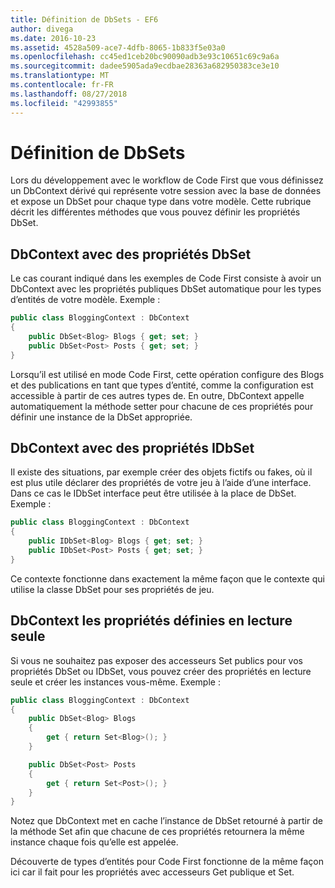 ```yaml
---
title: Définition de DbSets - EF6
author: divega
ms.date: 2016-10-23
ms.assetid: 4528a509-ace7-4dfb-8065-1b833f5e03a0
ms.openlocfilehash: cc45ed1ceb20bc90090adb3e93c10651c69c9a6a
ms.sourcegitcommit: dadee5905ada9ecdbae28363a682950383ce3e10
ms.translationtype: MT
ms.contentlocale: fr-FR
ms.lasthandoff: 08/27/2018
ms.locfileid: "42993855"
---
```

# <a name="defining-dbsets"></a>Définition de DbSets
Lors du développement avec le workflow de Code First que vous définissez un DbContext dérivé qui représente votre session avec la base de données et expose un DbSet pour chaque type dans votre modèle. Cette rubrique décrit les différentes méthodes que vous pouvez définir les propriétés DbSet.  

## <a name="dbcontext-with-dbset-properties"></a>DbContext avec des propriétés DbSet  

Le cas courant indiqué dans les exemples de Code First consiste à avoir un DbContext avec les propriétés publiques DbSet automatique pour les types d’entités de votre modèle. Exemple :  

``` csharp
public class BloggingContext : DbContext
{
    public DbSet<Blog> Blogs { get; set; }
    public DbSet<Post> Posts { get; set; }
}
```  

Lorsqu’il est utilisé en mode Code First, cette opération configure des Blogs et des publications en tant que types d’entité, comme la configuration est accessible à partir de ces autres types de. En outre, DbContext appelle automatiquement la méthode setter pour chacune de ces propriétés pour définir une instance de la DbSet appropriée.  

## <a name="dbcontext-with-idbset-properties"></a>DbContext avec des propriétés IDbSet  

Il existe des situations, par exemple créer des objets fictifs ou fakes, où il est plus utile déclarer des propriétés de votre jeu à l’aide d’une interface. Dans ce cas le IDbSet interface peut être utilisée à la place de DbSet. Exemple :  

``` csharp
public class BloggingContext : DbContext
{
    public IDbSet<Blog> Blogs { get; set; }
    public IDbSet<Post> Posts { get; set; }
}
```  

Ce contexte fonctionne dans exactement la même façon que le contexte qui utilise la classe DbSet pour ses propriétés de jeu.  

## <a name="dbcontext-with-read-only-set-properties"></a>DbContext les propriétés définies en lecture seule  

Si vous ne souhaitez pas exposer des accesseurs Set publics pour vos propriétés DbSet ou IDbSet, vous pouvez créer des propriétés en lecture seule et créer les instances vous-même. Exemple :  

``` csharp
public class BloggingContext : DbContext
{
    public DbSet<Blog> Blogs
    {
        get { return Set<Blog>(); }
    }

    public DbSet<Post> Posts
    {
        get { return Set<Post>(); }
    }
}
```  

Notez que DbContext met en cache l’instance de DbSet retourné à partir de la méthode Set afin que chacune de ces propriétés retournera la même instance chaque fois qu’elle est appelée.  

Découverte de types d’entités pour Code First fonctionne de la même façon ici car il fait pour les propriétés avec accesseurs Get publique et Set.  
